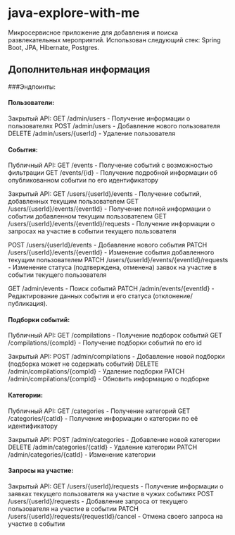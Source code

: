 # java-explore-with-me
Микросервисное приложение для добавления и поиска развлекательных мероприятий. Использован следующий стек: Spring Boot, JPA, Hibernate, Postgres.

## Дополнительная информация

###Эндпоинты:

#### Пользователи:
Закрытый API:
GET /admin/users - Получение информации о пользователях
POST /admin/users - Добавление нового пользователя
DELETE /admin/users/{userId} - Удаление пользователя

#### События:
Публичный API:
GET /events - Получение событий с возможностью фильтрации
GET /events/{id} - Получение подробной информации об опубликованном событии по его идентификатору

Закрытый API:
GET /users/{userId}/events - Получение событий, добавленных текущим пользователем
GET /users/{userId}/events/{eventId} - Получение полной информации о событии добавленном текущим пользователем
GET /users/{userId}/events/{eventId}/requests - Получение информации о запросах на участие в событии текущего пользователя

POST /users/{userId}/events - Добавление нового события
PATCH /users/{userId}/events/{eventId} - Изменение события добавленного текущим пользователем
PATCH /users/{userId}/events/{eventId}/requests - Изменение статуса (подтверждена, отменена) заявок на участие в событии текущего пользователя

GET /admin/events - Поиск событий
PATCH /admin/events/{eventId} - Редактирование данных события и его статуса (отклонение/публикация).

#### Подборки событий:
Публичный API:
GET /compilations - Получение подборок событий
GET /compilations/{compId} - Получение подборки событий по его id

Закрытый API:
POST /admin/compilations - Добавление новой подборки (подборка может не содержать событий)
DELETE /admin/compilations/{compId} - Удаление подборки
PATCH /admin/compilations/{compId} - Обновить информацию о подборке

#### Категории:
Публичный API:
GET /categories - Получение категорий
GET /categories/{catId} - Получение информации о категории по её идентификатору

Закрытый API:
POST /admin/categories - Добавление новой категории
DELETE /admin/categories/{catId} - Удаление категории
PATCH /admin/categories/{catId} - Изменение категории

#### Запросы на участие:
Закрытый API:
GET /users/{userId}/requests - Получение информации о заявках текущего пользователя на участие в чужих событиях
POST /users/{userId}/requests - Добавление запроса от текущего пользователя на участие в событии
PATCH /users/{userId}/requests/{requestId}/cancel - Отмена своего запроса на участие в событии

